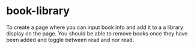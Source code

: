 # book-library
To create a page where you can input book info and add it to a a library display on the page.  You should be able to remove books once they have been added and toggle between read and nor read.
